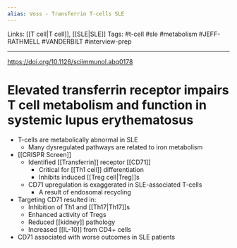 ```yaml
---
alias: Voss - Transferrin T-cells SLE
---
```


Links: [[T cell|T cell]], [[SLE|SLE]]
Tags: #t-cell #sle #metabolism #JEFF-RATHMELL #VANDERBILT #interview-prep 

---

https://doi.org/10.1126/sciimmunol.abq0178

# Elevated transferrin receptor impairs T cell metabolism and function in systemic lupus erythematosus

- T-cells are metabolically abnormal in SLE
	- Many dysregulated pathways are related to iron metabolism
- [[CRISPR Screen]]
	- Identified [[Transferrin]] receptor [[CD71]]
		- Critical for [[Th1 cell]] differentiation
		- Inhibits induced [[Treg cell|Treg]]s
	- CD71 upregulation is exaggerated in SLE-associated T-cells
		- A result of endosomal recycling
- Targeting CD71 resulted in:
	- Inhibition of Th1 and [[Th17|Th17]]s
	- Enhanced activity of Tregs
	- Reduced [[kidney]] pathology
	- Increased [[IL-10]] from CD4+ cells
- CD71 associated with worse outcomes in SLE patients